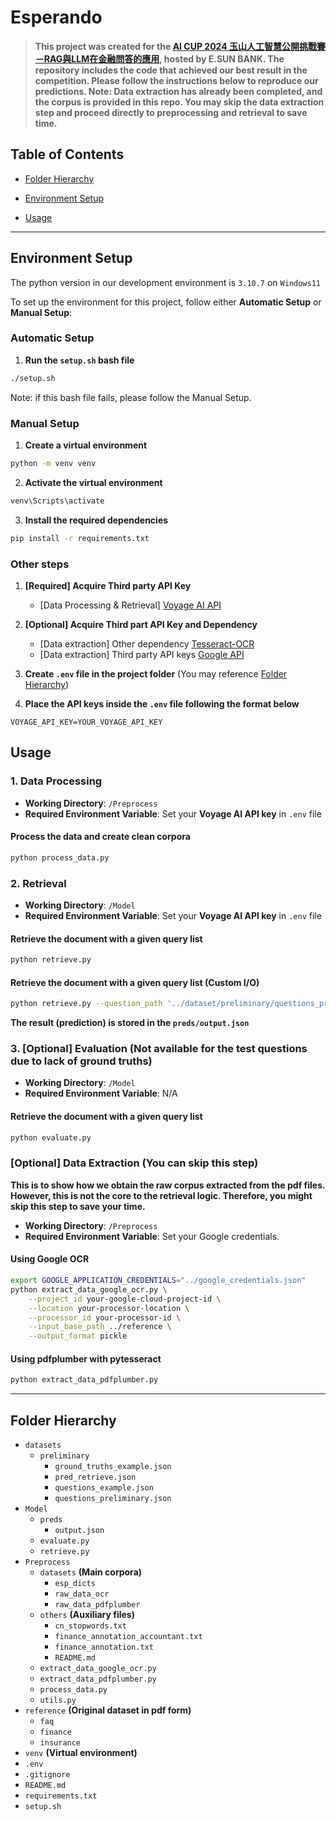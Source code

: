 # Esperando
  

> **This project was created for the [AI CUP 2024 玉山人工智慧公開挑戰賽－RAG與LLM在金融問答的應用](https://tbrain.trendmicro.com.tw/Competitions/Details/37), hosted by E.SUN BANK. The repository includes the code that achieved our best result in the competition. Please follow the instructions below to reproduce our predictions. Note: Data extraction has already been completed, and the corpus is provided in this repo. You may skip the data extraction step and proceed directly to preprocessing and retrieval to save time.**


## Table of Contents

- [Folder Hierarchy](#folder-hierarchy)

- [Environment Setup](#environment-setup)

- [Usage](#usage)
  
---

## Environment Setup

The python version in our development environment is `3.10.7` on `Windows11`

To set up the environment for this project, follow either **Automatic Setup** or **Manual Setup**:

### Automatic Setup

1. **Run the `setup.sh` bash file**
```bash
./setup.sh
```

Note: if this bash file fails, please follow the Manual Setup.

### Manual Setup

1.  **Create a virtual environment**
```bash
python -m venv venv
```

2. **Activate the virtual environment**
```bash
venv\Scripts\activate
```

3.  **Install the required dependencies**
```bash
pip install -r requirements.txt
```

### Other steps

1. **[Required] Acquire Third party API Key**
    - [Data Processing & Retrieval] [Voyage AI API](https://dash.voyageai.com)

2. **[Optional] Acquire Third part API Key and Dependency**
    - [Data extraction] Other dependency [Tesseract-OCR](https://github.com/tesseract-ocr/tesseract)
    - [Data extraction] Third party API keys [Google API](https://cloud.google.com/use-cases/ocr)

3.  **Create `.env` file in the project folder** (You may reference [Folder Hierarchy](#folder-hierarchy)) 

4.  **Place the API keys inside the `.env` file following the format below**
```
VOYAGE_API_KEY=YOUR_VOYAGE_API_KEY
```


## Usage


### 1. Data Processing
 - **Working Directory**: `/Preprocess` 
 - **Required Environment Variable**: Set your **Voyage AI API key** in `.env` file

#### Process the data and create clean corpora
```bash
python process_data.py
```


### 2. Retrieval
 - **Working Directory**: `/Model` 
 - **Required Environment Variable**: Set your **Voyage AI API key** in `.env` file

#### Retrieve the document with a given query list
```bash
python retrieve.py
```

#### Retrieve the document with a given query list (Custom I/O)
```bash
python retrieve.py --question_path '../dataset/preliminary/questions_preliminary.json' --dict_path '../Preprocess/datasets/esp_dicts' --output_path 'preds/output.json'
```

**The result (prediction) is stored in the `preds/output.json`**


### 3. [Optional] Evaluation (Not available for the test questions due to lack of ground truths)
 - **Working Directory**: `/Model` 
 - **Required Environment Variable**: N/A

#### Retrieve the document with a given query list
```bash
python evaluate.py
```


### [Optional] Data Extraction (You can skip this step)

**This is to show how we obtain the raw corpus extracted from the pdf files. However, this is not the core to the retrieval logic. Therefore, you might skip this step to save your time.**

 - **Working Directory**: `/Preprocess` 
 - **Required Environment Variable**: Set your Google credentials.
#### **Using Google OCR**
```bash 
export GOOGLE_APPLICATION_CREDENTIALS="../google_credentials.json"
python extract_data_google_ocr.py \
    --project_id your-google-cloud-project-id \
    --location your-processor-location \
    --processor_id your-processor-id \
    --input_base_path ../reference \
    --output_format pickle
```
#### **Using pdfplumber with pytesseract**
```bash 
python extract_data_pdfplumber.py
```

---

## Folder Hierarchy
- `datasets`
  - `preliminary`
    - `ground_truths_example.json`
    - `pred_retrieve.json`
    - `questions_example.json`
    - `questions_preliminary.json`
- `Model`
  - `preds`
    - `output.json`
  - `evaluate.py`
  - `retrieve.py`
- `Preprocess`
  - `datasets` **(Main corpora)**
    - `esp_dicts`
    - `raw_data_ocr`
    - `raw_data_pdfplumber`
  - `others` **(Auxiliary files)**
    - `cn_stopwords.txt`
    - `finance_annotation_accountant.txt`
    - `finance_annotation.txt`
    - `README.md`
  - `extract_data_google_ocr.py`
  - `extract_data_pdfplumber.py`
  - `process_data.py`
  - `utils.py`
- `reference` **(Original dataset in pdf form)**
  - `faq`
  - `finance`
  - `insurance`
- `venv` **(Virtual environment)**
- `.env`
- `.gitignore`
- `README.md`
- `requirements.txt`
- `setup.sh`
